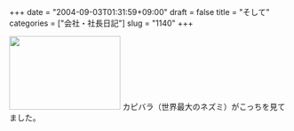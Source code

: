 +++
date = "2004-09-03T01:31:59+09:00"
draft = false
title = "そして"
categories = ["会社・社長日記"]
slug = "1140"
+++

<img src="http://ieiriblog.jugem.jp/?image=4014" width="200" height="133" alt="" class="pict" />
カピバラ（世界最大のネズミ）がこっちを見てました。
